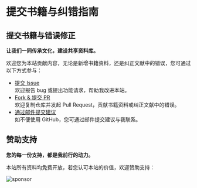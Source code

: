 # 提交书籍与纠错指南

## 提交书籍与错误修正

**让我们一同传承文化，建设共享资料库。**

欢迎您为本站贡献内容，无论是新增书籍资料，还是纠正文献中的错误，您可通过以下方式参与：

- [提交 Issue](https://github.com/Theo-messi/xx.theojs.cn/issues/new)  
   欢迎报告 bug 或提出功能请求，帮助我改进本站。
- [Fork & 提交 PR](https://github.com/Theo-messi/xx.theojs.cn/fork)  
  欢迎复制仓库并发起 Pull Request，贡献书籍资料或纠正文献中的错误。
- [通过邮件提交建议](mailto:fanxiaobin422@gmail.com)  
  如不便使用 GitHub，您可通过邮件提交建议与我联系。

## 赞助支持

**您的每一份支持，都是我前行的动力。**

本站所有资料均免费开放，若您认可本站的价值，欢迎赞助支持：

![sponsor](https://i.theojs.cn/sponsor.webp)
